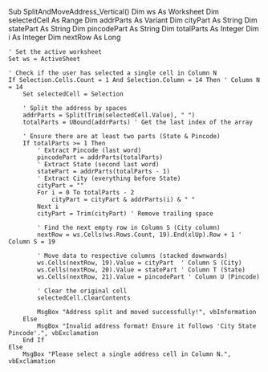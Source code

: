 Sub SplitAndMoveAddress_Vertical()
    Dim ws As Worksheet
    Dim selectedCell As Range
    Dim addrParts As Variant
    Dim cityPart As String
    Dim statePart As String
    Dim pincodePart As String
    Dim totalParts As Integer
    Dim i As Integer
    Dim nextRow As Long
    
    ' Set the active worksheet
    Set ws = ActiveSheet
    
    ' Check if the user has selected a single cell in Column N
    If Selection.Cells.Count = 1 And Selection.Column = 14 Then ' Column N = 14
        Set selectedCell = Selection
        
        ' Split the address by spaces
        addrParts = Split(Trim(selectedCell.Value), " ")
        totalParts = UBound(addrParts) ' Get the last index of the array
        
        ' Ensure there are at least two parts (State & Pincode)
        If totalParts >= 1 Then
            ' Extract Pincode (last word)
            pincodePart = addrParts(totalParts)
            ' Extract State (second last word)
            statePart = addrParts(totalParts - 1)
            ' Extract City (everything before State)
            cityPart = ""
            For i = 0 To totalParts - 2
                cityPart = cityPart & addrParts(i) & " "
            Next i
            cityPart = Trim(cityPart) ' Remove trailing space
            
            ' Find the next empty row in Column S (City column)
            nextRow = ws.Cells(ws.Rows.Count, 19).End(xlUp).Row + 1 ' Column S = 19
            
            ' Move data to respective columns (stacked downwards)
            ws.Cells(nextRow, 19).Value = cityPart  ' Column S (City)
            ws.Cells(nextRow, 20).Value = statePart ' Column T (State)
            ws.Cells(nextRow, 21).Value = pincodePart ' Column U (Pincode)
            
            ' Clear the original cell
            selectedCell.ClearContents
            
            MsgBox "Address split and moved successfully!", vbInformation
        Else
            MsgBox "Invalid address format! Ensure it follows 'City State Pincode'.", vbExclamation
        End If
    Else
        MsgBox "Please select a single address cell in Column N.", vbExclamation